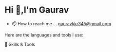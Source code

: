 <h1>           Hi 👋,I'm Gaurav</h1> 

- 📫 How to reach me ... gauravkkr345@gmail.com 

Here are the languages and tools I use:

🔧 Skills & Tools
         
<!---
AlphaGaurav13/AlphaGaurav13 is a ✨ special ✨ repository because its `README.md` (this file) appears on your GitHub profile.
You can click the Preview link to take a look at your changes.
--->
